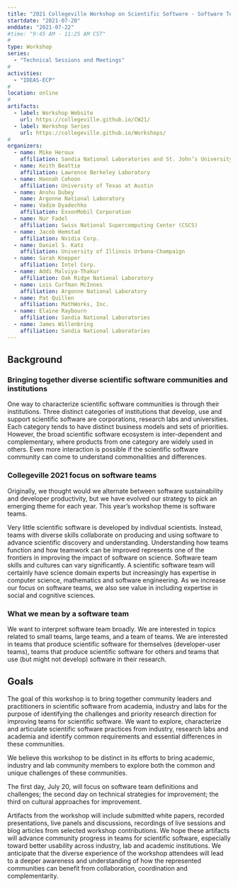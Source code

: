 ```yaml
---
title: "2021 Collegeville Workshop on Scientific Software - Software Teams"
startdate: "2021-07-20"
enddate: "2021-07-22"
#time: "9:45 AM - 11:25 AM CST"
#
type: Workshop 
series: 
  - "Technical Sessions and Meetings"
#
activities:
  - "IDEAS-ECP"
#
location: online
#
artifacts:
  - label: Workshop Website
    url: https://collegeville.github.io/CW21/
  - label: Workshop Series
    url: https://collegeville.github.io/Workshops/
#
organizers:
  - name: Mike Heroux 
    affiliation: Sandia National Laboratories and St. John’s University
  - name: Keith Beattie
    affiliation: Lawrence Berkeley Laboratory
  - name: Hannah Cohoon
    affiliation: University of Texas at Austin
  - name: Anshu Dubey
    name: Argonne National Laboratory
  - name: Vadim Dyadechko
    affiliation: ExxonMobil Corporation
  - name: Nur Fadel
    affiliation: Swiss National Supercomputing Center (CSCS)
  - name: Jacob Hemstad
    affiliation: Nvidia Corp.
  - name: Daniel S. Katz
    affiliation: University of Illinois Urbana-Champaign
  - name: Sarah Knepper
    affiliation: Intel Corp.
  - name: Addi Malviya-Thakur
    affiliation: Oak Ridge National Laboratory
  - name: Lois Curfman McInnes
    affiliation: Argonne National Laboratory
  - name: Pat Quillen
    affiliation: MathWorks, Inc.
  - name: Elaine Raybourn
    affiliation: Sandia National Laboratories
  - name: James Willenbring
    affiliation: Sandia National Laboratories
---
```


## Background

### Bringing together diverse scientific software communities and institutions

One way to characterize scientific software communities is through their institutions. Three distinct categories of institutions that develop, use and support scientific software are corporations, research labs and universities. Each category tends to have distinct business models and sets of priorities. However, the broad scientific software ecosystem is inter-dependent and complementary, where products from one category are widely used in others. Even more interaction is possible if the scientific software community can come to understand commonalities and differences.

### Collegeville 2021 focus on software teams

Originally, we thought would we alternate between software sustainability and developer productivity, but we have evolved our strategy to pick an emerging theme for each year. This year’s workshop theme is software teams.

Very little scientific software is developed by indivdual scientists. Instead, teams with diverse skills collaborate on producing and using software to advance scientific discovery and understanding. Understanding how teams function and how teamwork can be improved represents one of the frontiers in improving the impact of software on science. Software team skills and cultures can vary significantly. A scientific software team will certainly have science domain experts but increasingly has expertise in computer science, mathematics and software engineering. As we increase our focus on software teams, we also see value in including expertise in social and cognitive sciences.

### What we mean by a software team

We want to interpret software team broadly. We are interested in topics related to small teams, large teams, and a team of teams. We are interested in teams that produce scientific software for themselves (developer-user teams), teams that produce scientific software for others and teams that use (but might not develop) software in their research.

## Goals

The goal of this workshop is to bring together community leaders and practitioners in scientific software from academia, industry and labs for the purpose of identifying the challenges and priority research direction for improving teams for scientific software. We want to explore, characterize and articulate scientific software practices from industry, research labs and academia and identify common requirements and essential differences in these communities.

We believe this workshop to be distinct in its efforts to bring academic, industry and lab community members to explore both the common and unique challenges of these communities.

The first day, July 20, will focus on software team definitions and challenges; the second day on technical strategies for improvement; the third on cultural approaches for improvement.

Artifacts from the workshop will include submitted white papers, recorded presentations, live panels and discussions, recordings of live sessions and blog articles from selected workshop contributions. We hope these artifacts will advance community progress in teams for scientific software, especially toward better usability across industry, lab and academic institutions. We anticipate that the diverse experience of the workshop attendees will lead to a deeper awareness and understanding of how the represented communities can benefit from collaboration, coordination and complementarity.
